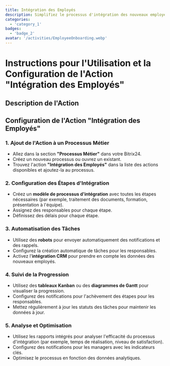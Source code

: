 ```yaml
---
title: Intégration des Employés
description: Simplifiez le processus d'intégration des nouveaux employés.
categories: 
  - 'category_1'
badges: 
  - 'badge_2'
avatar: '/activities/EmployeeOnboarding.webp'
---
```

# Instructions pour l'Utilisation et la Configuration de l'Action "Intégration des Employés"

## Description de l'Action

## **Configuration de l'Action "Intégration des Employés"**

### 1. Ajout de l'Action à un Processus Métier
- Allez dans la section **"Processus Métier"** dans votre Bitrix24.
- Créez un nouveau processus ou ouvrez un existant.
- Trouvez l'action **"Intégration des Employés"** dans la liste des actions disponibles et ajoutez-la au processus.

### 2. Configuration des Étapes d'Intégration
- Créez un **modèle de processus d'intégration** avec toutes les étapes nécessaires (par exemple, traitement des documents, formation, présentation à l'équipe).
- Assignez des responsables pour chaque étape.
- Définissez des délais pour chaque étape.

### 3. Automatisation des Tâches
- Utilisez des **robots** pour envoyer automatiquement des notifications et des rappels.
- Configurez la création automatique de tâches pour les responsables.
- Activez l'**intégration CRM** pour prendre en compte les données des nouveaux employés.

### 4. Suivi de la Progression
- Utilisez des **tableaux Kanban** ou des **diagrammes de Gantt** pour visualiser la progression.
- Configurez des notifications pour l'achèvement des étapes pour les responsables.
- Mettez régulièrement à jour les statuts des tâches pour maintenir les données à jour.

### 5. Analyse et Optimisation
- Utilisez les rapports intégrés pour analyser l'efficacité du processus d'intégration (par exemple, temps de réalisation, niveau de satisfaction).
- Configurez des notifications pour les managers avec les indicateurs clés.
- Optimisez le processus en fonction des données analytiques.
